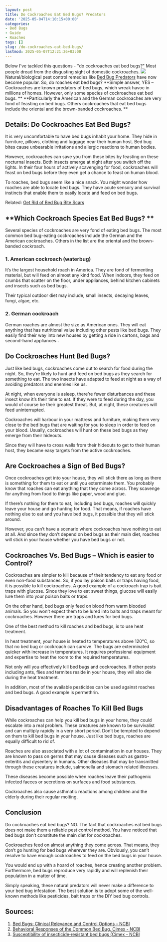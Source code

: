 ```yaml
---
layout: post
title: Do Cockroaches Eat Bed Bugs? Predators
date: '2025-05-04T14:10:15+00:00'
categories:
- Bed Bugs
- Guide
- Roaches
tags: []
slug: /do-cockroaches-eat-bed-bugs/
lastmod: 2025-05-07T12:21:26+03:00
---
```


Below I've tackled this questions - "do cockroaches eat bed bugs?" Most people dread from the disgusting sight of domestic cockroaches.
![](/assets/img/img/)
Natural/biological pest control remedies like
[Bed Bug Predators](https://pestpolicy.com/what-eats-bed-bugs/)
have now become popular. So, do roaches eat bed bugs?
**Simple answer, YES – Cockroaches are known predators of bed bugs, which wreak havoc in millions of homes. However, only some species of cockroaches eat bed bugs. **
**Particularly the American and the German cockroaches are very fond of feasting on bed bugs. Others cockroaches that eat bed bugs include the oriental and the brown-banded cockroaches. **
## **Details: Do Cockroaches Eat Bed Bugs?**
It is very uncomfortable to have bed bugs inhabit your home. They hide in furniture, pillows, clothing and luggage near their human host. Bed bug bites cause unbearable irritations and allergic reactions to human bodies.

However, cockroaches can save you from these bites by feasting on these nocturnal insects. Both insects emerge at night after you switch off the lights. In their four hours of actively scavenging for food, cockroaches will feast on bed bugs before they even get a chance to feast on human blood.

To roaches, bed bugs seem like a nice snack. You might wonder how roaches are able to locate bed bugs. They have acute sensory and survival instincts that enable them to easily locate and feed on bed bugs.

Related:
[Get Rid of Bed Bug Bite Scars](https://pestpolicy.com/how-to-get-rid-of-bed-bug-bite-scars/)
## **Which Cockroach Species Eat Bed Bugs? **
Several species of cockroaches are very fond of eating bed bugs. The most common bed bug-eating cockroaches include the German and the American cockroaches. Others in the list are the oriental and the brown-banded cockroach.
### **1. American cockroach (waterbug)**
It’s the largest household roach in America. They are fond of fermenting material, but will feed on almost any kind food. When indoors, they feed on crumbs that scatter on the floor, under appliances, behind kitchen cabinets and insects such as bed bugs.

Their typical outdoor diet may include, small insects, decaying leaves, fungi, algae, etc.
### **2. German cockroach**
German roaches are almost the size as American ones. They will eat anything that has nutritional value including other pests like bed bugs. They easily find their way into new houses by getting a ride in cartons, bags and second-hand appliances
**.**
## **Do Cockroaches Hunt Bed Bugs?**
Just like bed bugs, cockroaches come out to search for food during the night. So, they’re likely to hunt and feed on bed bugs as they search for something to eat. The two insects have adapted to feed at night as a way of avoiding predators and enemies like us.

At night, when everyone is asleep, there’re fewer disturbances and these insect know it’s their time to eat. If they were to feed during the day, you would of course be their greatest threat. But, at night, these creatures will feed uninterrupted.

Cockroaches will harbour in your mattress and furniture, making them very close to the bed bugs that are waiting for you to sleep in order to feed on your blood. Usually, cockroaches will hunt on these bed bugs as they emerge from their hideouts.

Since they will have to cross walls from their hideouts to get to their human host, they became easy targets from the active cockroaches.
## Are Cockroaches a Sign of Bed Bugs?
Once cockroaches get into your house, they will stick there as long as there is something for them to eat or until you exterminate them. You probably know that roaches can eat anything that they come across. They scavenge for anything from food to things like paper, wood and glue.

If there’s nothing for them to eat, including bed bugs, roaches will quickly leave your house and go hunting for food. That means, if roaches have nothing else to eat and you have bed bugs, it possible that they will stick around.

However, you can’t have a scenario where cockroaches have nothing to eat at all. And since they don’t depend on bed bugs as their main diet, roaches will stick in your house whether you have bed bugs or not.
## **Cockroaches Vs. Bed Bugs – Which is easier to Control?**
Cockroaches are simpler to kill because of their tendency to eat any food or even non-food substances. So, if you lay poison baits or traps having food, it is possible to kill cockroaches. A good example of a cockroach trap is bait traps with glucose. Since they love to eat sweet things, glucose will easily lure them into your poison baits or traps.

On the other hand, bed bugs only feed on blood from warm blooded animals. So you won’t expect them to be lured into baits and traps meant for cockroaches. However there are traps and lures for bed bugs.

One of the best method to kill roaches and bed bugs, is to use heat treatment.

In heat treatment, your house is heated to temperatures above 120°C, so that no bed bug or cockroach can survive. The bugs are exterminated quicker with increase in temperatures. It requires professional equipment and expertise to heat the room to the required temperatures.

Not only will you effectively kill bed bugs and cockroaches. If other pests including ants, flies and termites reside in your house, they will also die during the heat treatment.

In addition, most of the available pesticides can be used against roaches and bed bugs. A good example is permethrin.
## **Disadvantages of Roaches To Kill Bed Bugs**
While cockroaches can help you kill bed bugs in your home, they could escalate into a real problem. These creatures are known to be survivalist and can multiply rapidly in a very short period. Don’t be tempted to depend on them to kill bed bugs in your house. Just like bed bugs, roaches are equally difficult to rid of.

Roaches are also associated with a lot of contamination in our houses. They are known to pass on germs that may cause diseases such as gastro-enteritis and dysentery in humans. Other diseases that may be transmitted through these creatures include, salmonella and stomach related illnesses.

These diseases become possible when roaches leave their pathogenic infected faeces or secretions on surfaces and food substances.

Cockroaches also cause asthmatic reactions among children and the elderly during their regular molting.
## Conclusion
Do cockroaches eat bed bugs? NO. The fact that cockroaches eat bed bugs does not make them a reliable pest control method. You have noticed that bed bugs don’t constitute the main diet for cockroaches.

Cockroaches feed on almost anything they come across. That means, they don’t go hunting for bed bugs wherever they are. Obviously, you can’t resolve to have enough cockroaches to feed on the bed bugs in your house.

You would end up with a hoard of roaches, hence creating another problem. Furthermore, bed bugs reproduce very rapidly and will replenish their population in a matter of time.

Simply speaking, these natural predators will never make a difference to your bed bug infestation. The best solution is to adopt some of the well-known methods like pesticides, bait traps or the DIY bed bug controls.
## Sources:
1. [Bed Bugs: Clinical Relevance and Control Options - NCBI](https://www.ncbi.nlm.nih.gov/pmc/articles/PMC3255965/)
2. [Behavioral Responses of the Common Bed Bug, Cimex - NCBI](https://www.ncbi.nlm.nih.gov/pmc/articles/PMC5620703/)
3. [Susceptibility of insecticide‐resistant bed bugs (Cimex - NCBI](https://www.ncbi.nlm.nih.gov/pmc/articles/PMC5518228/)
